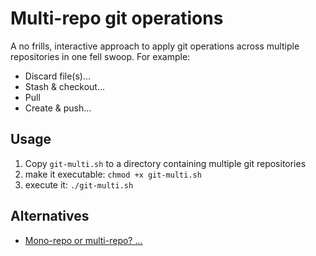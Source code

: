 # Multi-repo git operations

A no frills, interactive approach to apply git operations across multiple repositories in one fell swoop. For example:

- Discard file(s)...
- Stash & checkout...
- Pull
- Create & push...

## Usage

1. Copy `git-multi.sh` to a directory containing multiple git repositories
1. make it executable: `chmod +x git-multi.sh`
1. execute it: `./git-multi.sh`

## Alternatives

- [Mono-repo or multi-repo? ...](https://medium.com/@patrickleet/mono-repo-or-multi-repo-why-choose-one-when-you-can-have-both-e9c77bd0c668)
